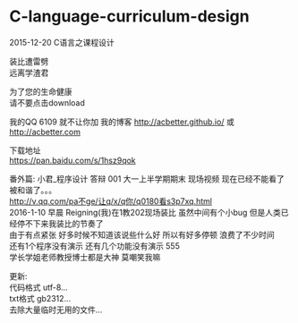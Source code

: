 # C-language-curriculum-design
2015-12-20 C语言之课程设计 

装比遭雷劈  
远离学渣君  

为了您的生命健康  
请不要点击download  

我的QQ 6109 就不让你加
我的博客 http://acbetter.github.io/  或 http://acbetter.com  

下载地址  
https://pan.baidu.com/s/1hsz9qok  

番外篇: 
小君_程序设计 答辩 001 大一上半学期期末 现场视频 现在已经不能看了被和谐了。。。  
http://v.qq.com/pa不ge/让q/x/q你/q0180看s3p7xq.html  
2016-1-10 早晨 Reigning(我)在1教202现场装比 虽然中间有个小bug 但是人类已经停不下来我装比的节奏了  
由于有点紧张 好多时候不知道该说些什么好 所以有好多停顿 浪费了不少时间  
还有1个程序没有演示 还有几个功能没有演示 555  
学长学姐老师教授博士都是大神 莫嘲笑我嘛  

更新:  
代码格式 utf-8...  
txt格式 gb2312...  
去除大量临时无用的文件...  
